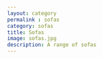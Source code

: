 ```yaml
---
layout: category
permalink : sofas
category: sofas
title: Sofas
image: sofas.jpg
description: A range of sofas
---
```

